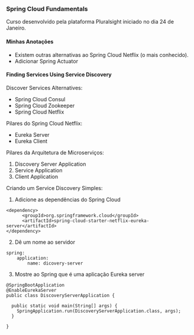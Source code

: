 ### Spring Cloud Fundamentals
Curso desenvolvido pela plataforma Pluralsight iniciado no dia 24 de Janeiro.

#### <b>Minhas Anotações</b>
- Existem outras alternativas ao Spring Cloud Netflix (o mais conhecido).
- Adicionar Spring Actuator

#### Finding Services Using Service Discovery
Discover Services Alternatives:
- Spring Cloud Consul
- Spring Cloud Zookeeper
- Spring Cloud Netflix

Pilares do Spring Cloud Netflix:
- Eureka Server
- Eureka Client

Pilares da Arquitetura de Microserviços:
1) Discovery Server Application
2) Service Application
3) Client Application

Criando um Service Discovery Simples:
1) Adicione as dependências do Spring Cloud
```
<dependency>
      <groupId>org.springframework.cloud</groupId>
      <artifactId>spring-cloud-starter-netflix-eureka-server</artifactId>
</dependency>
```
2) Dê um nome ao servidor
```
spring:
    application:
        name: dicovery-server
```
3) Mostre ao Spring que é uma aplicação Eureka server
```
@SpringBootApplication
@EnableEurekaServer
public class DiscoveryServerApplication {

  public static void main(String[] args) {
    SpringApplication.run(DiscoveryServerApplication.class, args);
  }

}
```
